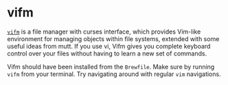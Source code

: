 # vifm

[`vifm`](https://vifm.info/) is a file manager with curses interface, which provides Vim-like environment for managing objects within file systems, extended with some useful ideas from mutt.
If you use vi, Vifm gives you complete keyboard control over your files without having to learn a new set of commands.

Vifm should have been installed from the `Brewfile`. Make sure by running `vifm` from your terminal. Try navigating around with regular `vim` navigations.
